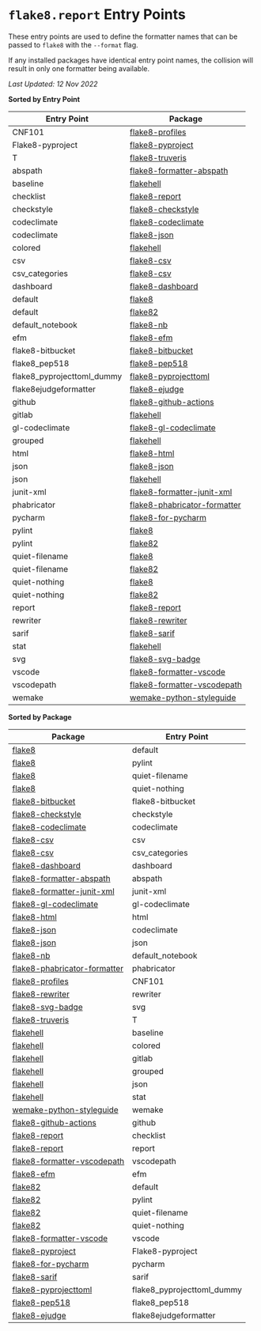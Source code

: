 `flake8.report` Entry Points
============================

These entry points are used to define the formatter names
that can be passed to `flake8` with the `--format` flag.

If any installed packages have identical entry point names,
the collision will result in only one formatter being available.


*Last Updated: 12 Nov 2022*


**Sorted by Entry Point**

Entry Point|Package
-|-
CNF101|[flake8-profiles](https://pypi.org/project/flake8-profiles)
Flake8-pyproject|[flake8-pyproject](https://pypi.org/project/flake8-pyproject)
T|[flake8-truveris](https://pypi.org/project/flake8-truveris)
abspath|[flake8-formatter-abspath](https://pypi.org/project/flake8-formatter-abspath)
baseline|[flakehell](https://pypi.org/project/flakehell)
checklist|[flake8-report](https://pypi.org/project/flake8-report)
checkstyle|[flake8-checkstyle](https://pypi.org/project/flake8-checkstyle)
codeclimate|[flake8-codeclimate](https://pypi.org/project/flake8-codeclimate)
codeclimate|[flake8-json](https://pypi.org/project/flake8-json)
colored|[flakehell](https://pypi.org/project/flakehell)
csv|[flake8-csv](https://pypi.org/project/flake8-csv)
csv_categories|[flake8-csv](https://pypi.org/project/flake8-csv)
dashboard|[flake8-dashboard](https://pypi.org/project/flake8-dashboard)
default|[flake8](https://pypi.org/project/flake8)
default|[flake82](https://pypi.org/project/flake82)
default_notebook|[flake8-nb](https://pypi.org/project/flake8-nb)
efm|[flake8-efm](https://pypi.org/project/flake8-efm)
flake8-bitbucket|[flake8-bitbucket](https://pypi.org/project/flake8-bitbucket)
flake8_pep518|[flake8-pep518](https://pypi.org/project/flake8-pep518)
flake8_pyprojecttoml_dummy|[flake8-pyprojecttoml](https://pypi.org/project/flake8-pyprojecttoml)
flake8ejudgeformatter|[flake8-ejudge](https://pypi.org/project/flake8-ejudge)
github|[flake8-github-actions](https://pypi.org/project/flake8-github-actions)
gitlab|[flakehell](https://pypi.org/project/flakehell)
gl-codeclimate|[flake8-gl-codeclimate](https://pypi.org/project/flake8-gl-codeclimate)
grouped|[flakehell](https://pypi.org/project/flakehell)
html|[flake8-html](https://pypi.org/project/flake8-html)
json|[flake8-json](https://pypi.org/project/flake8-json)
json|[flakehell](https://pypi.org/project/flakehell)
junit-xml|[flake8-formatter-junit-xml](https://pypi.org/project/flake8-formatter-junit-xml)
phabricator|[flake8-phabricator-formatter](https://pypi.org/project/flake8-phabricator-formatter)
pycharm|[flake8-for-pycharm](https://pypi.org/project/flake8-for-pycharm)
pylint|[flake8](https://pypi.org/project/flake8)
pylint|[flake82](https://pypi.org/project/flake82)
quiet-filename|[flake8](https://pypi.org/project/flake8)
quiet-filename|[flake82](https://pypi.org/project/flake82)
quiet-nothing|[flake8](https://pypi.org/project/flake8)
quiet-nothing|[flake82](https://pypi.org/project/flake82)
report|[flake8-report](https://pypi.org/project/flake8-report)
rewriter|[flake8-rewriter](https://pypi.org/project/flake8-rewriter)
sarif|[flake8-sarif](https://pypi.org/project/flake8-sarif)
stat|[flakehell](https://pypi.org/project/flakehell)
svg|[flake8-svg-badge](https://pypi.org/project/flake8-svg-badge)
vscode|[flake8-formatter-vscode](https://pypi.org/project/flake8-formatter-vscode)
vscodepath|[flake8-formatter-vscodepath](https://pypi.org/project/flake8-formatter-vscodepath)
wemake|[wemake-python-styleguide](https://pypi.org/project/wemake-python-styleguide)



**Sorted by Package**

Package|Entry Point
-|-
[flake8](https://pypi.org/project/flake8)|default
[flake8](https://pypi.org/project/flake8)|pylint
[flake8](https://pypi.org/project/flake8)|quiet-filename
[flake8](https://pypi.org/project/flake8)|quiet-nothing
[flake8-bitbucket](https://pypi.org/project/flake8-bitbucket)|flake8-bitbucket
[flake8-checkstyle](https://pypi.org/project/flake8-checkstyle)|checkstyle
[flake8-codeclimate](https://pypi.org/project/flake8-codeclimate)|codeclimate
[flake8-csv](https://pypi.org/project/flake8-csv)|csv
[flake8-csv](https://pypi.org/project/flake8-csv)|csv_categories
[flake8-dashboard](https://pypi.org/project/flake8-dashboard)|dashboard
[flake8-formatter-abspath](https://pypi.org/project/flake8-formatter-abspath)|abspath
[flake8-formatter-junit-xml](https://pypi.org/project/flake8-formatter-junit-xml)|junit-xml
[flake8-gl-codeclimate](https://pypi.org/project/flake8-gl-codeclimate)|gl-codeclimate
[flake8-html](https://pypi.org/project/flake8-html)|html
[flake8-json](https://pypi.org/project/flake8-json)|codeclimate
[flake8-json](https://pypi.org/project/flake8-json)|json
[flake8-nb](https://pypi.org/project/flake8-nb)|default_notebook
[flake8-phabricator-formatter](https://pypi.org/project/flake8-phabricator-formatter)|phabricator
[flake8-profiles](https://pypi.org/project/flake8-profiles)|CNF101
[flake8-rewriter](https://pypi.org/project/flake8-rewriter)|rewriter
[flake8-svg-badge](https://pypi.org/project/flake8-svg-badge)|svg
[flake8-truveris](https://pypi.org/project/flake8-truveris)|T
[flakehell](https://pypi.org/project/flakehell)|baseline
[flakehell](https://pypi.org/project/flakehell)|colored
[flakehell](https://pypi.org/project/flakehell)|gitlab
[flakehell](https://pypi.org/project/flakehell)|grouped
[flakehell](https://pypi.org/project/flakehell)|json
[flakehell](https://pypi.org/project/flakehell)|stat
[wemake-python-styleguide](https://pypi.org/project/wemake-python-styleguide)|wemake
[flake8-github-actions](https://pypi.org/project/flake8-github-actions)|github
[flake8-report](https://pypi.org/project/flake8-report)|checklist
[flake8-report](https://pypi.org/project/flake8-report)|report
[flake8-formatter-vscodepath](https://pypi.org/project/flake8-formatter-vscodepath)|vscodepath
[flake8-efm](https://pypi.org/project/flake8-efm)|efm
[flake82](https://pypi.org/project/flake82)|default
[flake82](https://pypi.org/project/flake82)|pylint
[flake82](https://pypi.org/project/flake82)|quiet-filename
[flake82](https://pypi.org/project/flake82)|quiet-nothing
[flake8-formatter-vscode](https://pypi.org/project/flake8-formatter-vscode)|vscode
[flake8-pyproject](https://pypi.org/project/flake8-pyproject)|Flake8-pyproject
[flake8-for-pycharm](https://pypi.org/project/flake8-for-pycharm)|pycharm
[flake8-sarif](https://pypi.org/project/flake8-sarif)|sarif
[flake8-pyprojecttoml](https://pypi.org/project/flake8-pyprojecttoml)|flake8_pyprojecttoml_dummy
[flake8-pep518](https://pypi.org/project/flake8-pep518)|flake8_pep518
[flake8-ejudge](https://pypi.org/project/flake8-ejudge)|flake8ejudgeformatter

